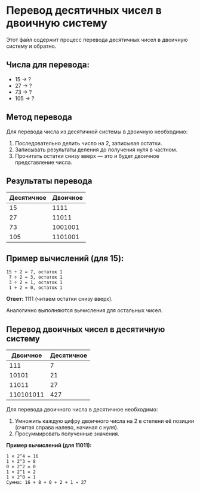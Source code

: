 # Перевод десятичных чисел в двоичную систему

Этот файл содержит процесс перевода десятичных чисел в двоичную систему и обратно.

## Числа для перевода:
- 15 → ?
- 27 → ?
- 73 → ?
- 105 → ?

## Метод перевода
Для перевода числа из десятичной системы в двоичную необходимо:
1. Последовательно делить число на 2, записывая остатки.
2. Записывать результаты деления до получения нуля в частном.
3. Прочитать остатки снизу вверх — это и будет двоичное представление числа.

## Результаты перевода
| Десятичное | Двоичное |
|------------|---------|
| 15         | 1111    |
| 27         | 11011   |
| 73         | 1001001 |
| 105        | 1101001 |

## Пример вычислений (для 15):
```
15 ÷ 2 = 7, остаток 1
 7 ÷ 2 = 3, остаток 1
 3 ÷ 2 = 1, остаток 1
 1 ÷ 2 = 0, остаток 1
```
**Ответ:** 1111 (читаем остатки снизу вверх).

Аналогично выполняются вычисления для остальных чисел.

## Перевод двоичных чисел в десятичную систему
| Двоичное   | Десятичное |
|------------|-----------|
| 111        | 7         |
| 10101      | 21        |
| 11011      | 27        |
| 110101011  | 427       |

Для перевода двоичного числа в десятичное необходимо:
1. Умножить каждую цифру двоичного числа на 2 в степени её позиции (считая справа налево, начиная с нуля).
2. Просуммировать полученные значения.

**Пример вычислений (для 11011):**
```
1 × 2^4 = 16
1 × 2^3 = 8
0 × 2^2 = 0
1 × 2^1 = 2
1 × 2^0 = 1
Сумма: 16 + 8 + 0 + 2 + 1 = 27

